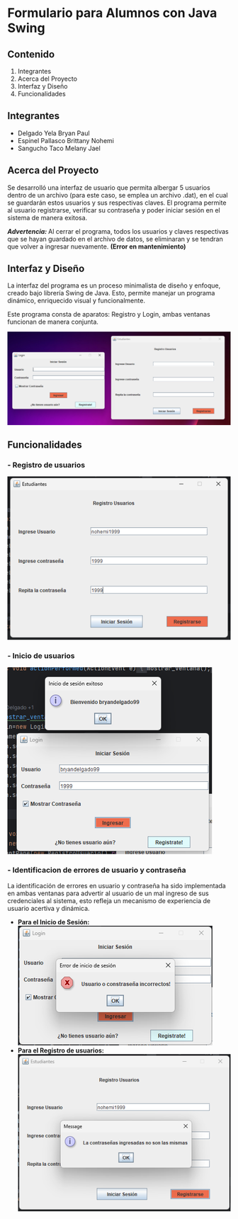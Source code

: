 # Formulario para Alumnos con Java Swing
## Contenido
1. Integrantes
2. Acerca del Proyecto
3. Interfaz y Diseño
4. Funcionalidades

## Integrantes
* Delgado Yela Bryan Paul
* Espinel Pallasco Brittany Nohemi
* Sangucho Taco Melany Jael

## Acerca del Proyecto
Se desarrolló una interfaz de usuario que permita albergar 5 usuarios dentro de un archivo (para este caso, 
se emplea un archivo .dat), en el cual se guardarán estos usuarios y sus respectivas claves. 
El programa permite al usuario registrarse, verificar su contraseña y poder iniciar sesión en el sistema de manera
exitosa. 

<b><i>Advertencia: </i></b> Al cerrar el programa, todos los usuarios y claves respectivas que se hayan guardado
en el archivo de datos, se eliminaran y se tendran que volver a ingresar nuevamente. <b>(Error en mantenimiento)</b>

## Interfaz y Diseño
La interfaz del programa es un proceso minimalista de diseño y enfoque, creado bajo librería Swing de Java.
Esto, permite manejar un programa dinámico, enriquecido visual y funcionalmente. 

Este programa consta de aparatos: Registro y Login, ambas ventanas funcionan de manera conjunta. 

![](Images/interfaz.png)

## Funcionalidades
### - Registro de usuarios
![](Images/registro.png)
### - Inicio de usuarios
![](Images/inicio_exitoso.png)
### - Identificacion de errores de usuario y contraseña
La identificación de errores en usuario y contraseña ha sido implementada en ambas ventanas para
advertir al usuario de un mal ingreso de sus credenciales al sistema, esto refleja un mecanismo de 
experiencia de usuario acertiva y dinámica. 
- <b>Para el Inicio de Sesión:</b>
![](Images/inicio_error.png)
- <b>Para el Registro de usuarios:</b>
![](Images/error.png)